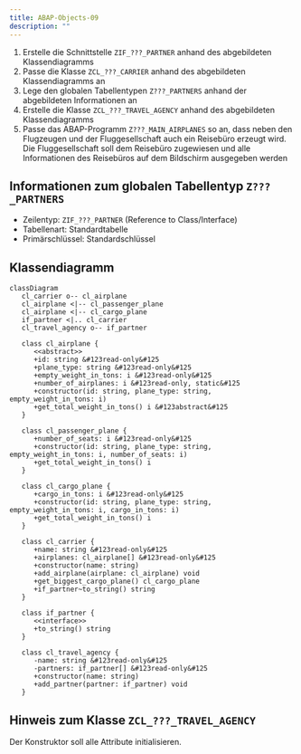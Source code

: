 ```yaml
---
title: ABAP-Objects-09
description: ""
---
```


1. Erstelle die Schnittstelle `ZIF_???_PARTNER` anhand des abgebildeten Klassendiagramms
2. Passe die Klasse `ZCL_???_CARRIER` anhand des abgebildeten Klassendiagramms an
3. Lege den globalen Tabellentypen `Z???_PARTNERS` anhand der abgebildeten Informationen an
4. Erstelle die Klasse `ZCL_???_TRAVEL_AGENCY` anhand des abgebildeten Klassendiagramms
5. Passe das ABAP-Programm `Z???_MAIN_AIRPLANES` so an, dass neben den Flugzeugen und der Fluggesellschaft auch ein Reisebüro erzeugt wird. Die Fluggesellschaft soll dem Reisebüro zugewiesen und alle Informationen des Reisebüros auf dem Bildschirm ausgegeben
   werden

## Informationen zum globalen Tabellentyp `Z???_PARTNERS`

- Zeilentyp: `ZIF_???_PARTNER` (Reference to Class/Interface)
- Tabellenart: Standardtabelle
- Primärschlüssel: Standardschlüssel

## Klassendiagramm

```mermaid
classDiagram
   cl_carrier o-- cl_airplane
   cl_airplane <|-- cl_passenger_plane
   cl_airplane <|-- cl_cargo_plane
   if_partner <|.. cl_carrier
   cl_travel_agency o-- if_partner

   class cl_airplane {
      <<abstract>>
      +id: string &#123read-only&#125
      +plane_type: string &#123read-only&#125
      +empty_weight_in_tons: i &#123read-only&#125
      +number_of_airplanes: i &#123read-only, static&#125
      +constructor(id: string, plane_type: string, empty_weight_in_tons: i)
      +get_total_weight_in_tons() i &#123abstract&#125
   }

   class cl_passenger_plane {
      +number_of_seats: i &#123read-only&#125
      +constructor(id: string, plane_type: string, empty_weight_in_tons: i, number_of_seats: i)
      +get_total_weight_in_tons() i
   }

   class cl_cargo_plane {
      +cargo_in_tons: i &#123read-only&#125
      +constructor(id: string, plane_type: string, empty_weight_in_tons: i, cargo_in_tons: i)
      +get_total_weight_in_tons() i
   }

   class cl_carrier {
      +name: string &#123read-only&#125
      +airplanes: cl_airplane[] &#123read-only&#125
      +constructor(name: string)
      +add_airplane(airplane: cl_airplane) void
      +get_biggest_cargo_plane() cl_cargo_plane
      +if_partner~to_string() string
   }

   class if_partner {
      <<interface>>
      +to_string() string
   }

   class cl_travel_agency {
      -name: string &#123read-only&#125
      -partners: if_partner[] &#123read-only&#125
      +constructor(name: string)
      +add_partner(partner: if_partner) void
   }
```

## Hinweis zum Klasse `ZCL_???_TRAVEL_AGENCY`

Der Konstruktor soll alle Attribute initialisieren.
